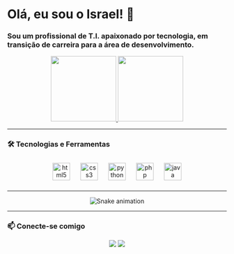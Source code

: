 # Olá, eu sou o Israel! 👋

### Sou um profissional de T.I. apaixonado por tecnologia, em transição de carreira para a área de desenvolvimento.

<div align="center">
  <a href="https://github.com/Israel">
    <img height="150" src="https://github-readme-stats.vercel.app/api?username=Israel&show_icons=true&theme=tokyonight&include_all_commits=true&count_private=true"/>
  </a>
  <a href="https://github.com/Israel">
    <img height="150" src="https://github-readme-stats.vercel.app/api/top-langs/?username=Israel&layout=compact&langs_count=7&theme=tokyonight"/>
  </a>
</div>

---

### 🛠️ Tecnologias e Ferramentas

<div align="center">
  <img style="margin: 10px" src="https://cdn.jsdelivr.net/gh/devicons/devicon/icons/html5/html5-original.svg" height="40" alt="html5 logo"  />
  <img style="margin: 10px" src="https://cdn.jsdelivr.net/gh/devicons/devicon/icons/css3/css3-original.svg" height="40" alt="css3 logo"  />
  <img style="margin: 10px" src="https://cdn.jsdelivr.net/gh/devicons/devicon/icons/python/python-original.svg" height="40" alt="python logo"  />
  <img style="margin: 10px" src="https://cdn.jsdelivr.net/gh/devicons/devicon/icons/php/php-original.svg" height="40" alt="php logo"  />
  <img style="margin: 10px" src="https://cdn.jsdelivr.net/gh/devicons/devicon/icons/java/java-original.svg" height="40" alt="java logo"  />
</div>

---

<div align="center">
  <img src="https://github.com/Israel/Israel/blob/output/github-contribution-grid-snake.svg" alt="Snake animation" />
</div>

---

### 📫 Conecte-se comigo

<div align="center">
  <a href="https://www.linkedin.com/in/israel-paz-6a9777366/" target="_blank"><img src="https://img.shields.io/badge/-LinkedIn-%230077B5?style=for-the-badge&logo=linkedin&logoColor=white" target="_blank"></a>
  <a href = "mailto:israelpaz.py@gmail.com"><img src="https.img.shields.io/badge/-Gmail-%23333?style=for-the-badge&logo=gmail&logoColor=white" target="_blank"></a>
</div>
